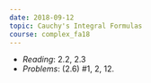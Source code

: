 ```yaml
---
date: 2018-09-12
topic: Cauchy's Integral Formulas
course: complex_fa18
---
```


- *Reading*: 2.2, 2.3
- *Problems*: (2.6) #1, 2, 12.


